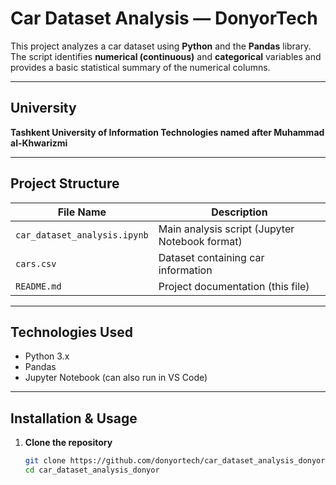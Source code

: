 # Car Dataset Analysis — DonyorTech

This project analyzes a car dataset using **Python** and the **Pandas** library.  
The script identifies **numerical (continuous)** and **categorical** variables and provides a basic statistical summary of the numerical columns.

---

## University

**Tashkent University of Information Technologies named after Muhammad al-Khwarizmi**

---

## Project Structure

| File Name | Description |
|------------|--------------|
| `car_dataset_analysis.ipynb` | Main analysis script (Jupyter Notebook format) |
| `cars.csv` | Dataset containing car information |
| `README.md` | Project documentation (this file) |

---

## Technologies Used

- Python 3.x  
- Pandas  
- Jupyter Notebook (can also run in VS Code)

---

## Installation & Usage

1. **Clone the repository**
   ```bash
   git clone https://github.com/donyortech/car_dataset_analysis_donyor.git
   cd car_dataset_analysis_donyor
